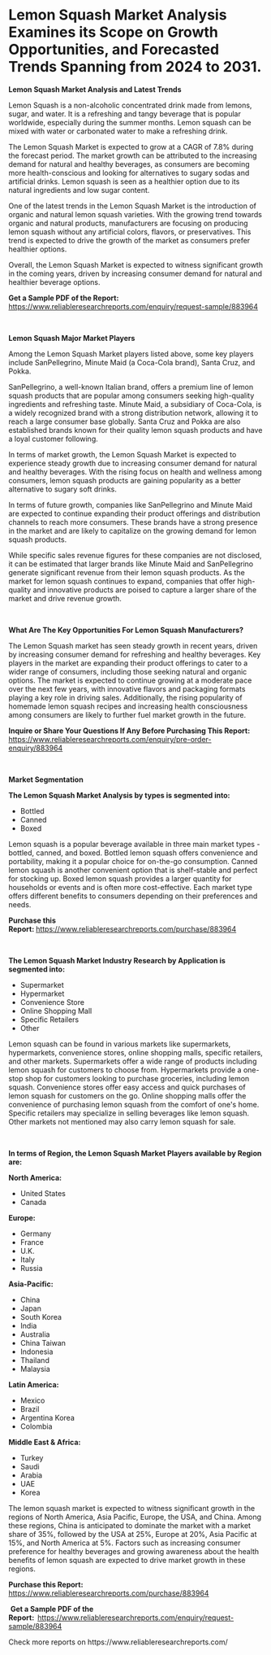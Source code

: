<p><h1>Lemon Squash Market Analysis Examines its Scope on Growth Opportunities, and Forecasted Trends Spanning from 2024 to 2031.</h1></p><p><strong>Lemon Squash Market Analysis and Latest Trends</strong></p>
<p><p>Lemon Squash is a non-alcoholic concentrated drink made from lemons, sugar, and water. It is a refreshing and tangy beverage that is popular worldwide, especially during the summer months. Lemon squash can be mixed with water or carbonated water to make a refreshing drink.</p><p>The Lemon Squash Market is expected to grow at a CAGR of 7.8% during the forecast period. The market growth can be attributed to the increasing demand for natural and healthy beverages, as consumers are becoming more health-conscious and looking for alternatives to sugary sodas and artificial drinks. Lemon squash is seen as a healthier option due to its natural ingredients and low sugar content.</p><p>One of the latest trends in the Lemon Squash Market is the introduction of organic and natural lemon squash varieties. With the growing trend towards organic and natural products, manufacturers are focusing on producing lemon squash without any artificial colors, flavors, or preservatives. This trend is expected to drive the growth of the market as consumers prefer healthier options.</p><p>Overall, the Lemon Squash Market is expected to witness significant growth in the coming years, driven by increasing consumer demand for natural and healthier beverage options.</p></p>
<p><strong>Get a Sample PDF of the Report:&nbsp;</strong> <a href="https://www.reliableresearchreports.com/enquiry/request-sample/883964">https://www.reliableresearchreports.com/enquiry/request-sample/883964</a></p>
<p>&nbsp;</p>
<p><strong>Lemon Squash Major Market Players</strong></p>
<p><p>Among the Lemon Squash Market players listed above, some key players include SanPellegrino, Minute Maid (a Coca-Cola brand), Santa Cruz, and Pokka. </p><p>SanPellegrino, a well-known Italian brand, offers a premium line of lemon squash products that are popular among consumers seeking high-quality ingredients and refreshing taste. Minute Maid, a subsidiary of Coca-Cola, is a widely recognized brand with a strong distribution network, allowing it to reach a large consumer base globally. Santa Cruz and Pokka are also established brands known for their quality lemon squash products and have a loyal customer following.</p><p>In terms of market growth, the Lemon Squash Market is expected to experience steady growth due to increasing consumer demand for natural and healthy beverages. With the rising focus on health and wellness among consumers, lemon squash products are gaining popularity as a better alternative to sugary soft drinks.</p><p>In terms of future growth, companies like SanPellegrino and Minute Maid are expected to continue expanding their product offerings and distribution channels to reach more consumers. These brands have a strong presence in the market and are likely to capitalize on the growing demand for lemon squash products.</p><p>While specific sales revenue figures for these companies are not disclosed, it can be estimated that larger brands like Minute Maid and SanPellegrino generate significant revenue from their lemon squash products. As the market for lemon squash continues to expand, companies that offer high-quality and innovative products are poised to capture a larger share of the market and drive revenue growth.</p></p>
<p>&nbsp;</p>
<p><strong>What Are The Key Opportunities For Lemon Squash Manufacturers?</strong></p>
<p><p>The Lemon Squash market has seen steady growth in recent years, driven by increasing consumer demand for refreshing and healthy beverages. Key players in the market are expanding their product offerings to cater to a wider range of consumers, including those seeking natural and organic options. The market is expected to continue growing at a moderate pace over the next few years, with innovative flavors and packaging formats playing a key role in driving sales. Additionally, the rising popularity of homemade lemon squash recipes and increasing health consciousness among consumers are likely to further fuel market growth in the future.</p></p>
<p><strong>Inquire or Share Your Questions If Any Before Purchasing This Report:</strong> <a href="https://www.reliableresearchreports.com/enquiry/pre-order-enquiry/883964">https://www.reliableresearchreports.com/enquiry/pre-order-enquiry/883964</a></p>
<p>&nbsp;</p>
<p><strong>Market Segmentation</strong></p>
<p><strong>The Lemon Squash Market Analysis by types is segmented into:</strong></p>
<p><ul><li>Bottled</li><li>Canned</li><li>Boxed</li></ul></p>
<p><p>Lemon squash is a popular beverage available in three main market types - bottled, canned, and boxed. Bottled lemon squash offers convenience and portability, making it a popular choice for on-the-go consumption. Canned lemon squash is another convenient option that is shelf-stable and perfect for stocking up. Boxed lemon squash provides a larger quantity for households or events and is often more cost-effective. Each market type offers different benefits to consumers depending on their preferences and needs.</p></p>
<p><strong>Purchase this Report:&nbsp;</strong><a href="https://www.reliableresearchreports.com/purchase/883964">https://www.reliableresearchreports.com/purchase/883964</a></p>
<p>&nbsp;</p>
<p><strong>The Lemon Squash Market Industry Research by Application is segmented into:</strong></p>
<p><ul><li>Supermarket</li><li>Hypermarket</li><li>Convenience Store</li><li>Online Shopping Mall</li><li>Specific Retailers</li><li>Other</li></ul></p>
<p><p>Lemon squash can be found in various markets like supermarkets, hypermarkets, convenience stores, online shopping malls, specific retailers, and other markets. Supermarkets offer a wide range of products including lemon squash for customers to choose from. Hypermarkets provide a one-stop shop for customers looking to purchase groceries, including lemon squash. Convenience stores offer easy access and quick purchases of lemon squash for customers on the go. Online shopping malls offer the convenience of purchasing lemon squash from the comfort of one's home. Specific retailers may specialize in selling beverages like lemon squash. Other markets not mentioned may also carry lemon squash for sale.</p></p>
<p>&nbsp;</p>
<p><strong>In terms of Region, the Lemon Squash Market Players available by Region are:</strong></p>
<p>
    <p> <strong> North America: </strong>
        <ul>
            <li>United States</li>
            <li>Canada</li>
        </ul>
        </p> 
    <p> <strong> Europe: </strong>
        <ul>
            <li>Germany</li>
            <li>France</li>
            <li>U.K.</li>
            <li>Italy</li>
            <li>Russia</li>
        </ul>
        </p> 
    <p> <strong> Asia-Pacific: </strong>
        <ul>
            <li>China</li>
            <li>Japan</li>
            <li>South Korea</li>
            <li>India</li>
            <li>Australia</li>
            <li>China Taiwan</li>
            <li>Indonesia</li>
            <li>Thailand</li>
            <li>Malaysia</li>
        </ul>
        </p> 
    <p> <strong> Latin America: </strong>
        <ul>
            <li>Mexico</li>
            <li>Brazil</li>
            <li>Argentina Korea</li>
            <li>Colombia</li>
        </ul>
        </p> 
    <p> <strong> Middle East & Africa: </strong>
        <ul>
            <li>Turkey</li>
            <li>Saudi</li>
            <li>Arabia</li>
            <li>UAE</li>
            <li>Korea</li>
        </ul>
    </p>
    </p>
<p><p>The lemon squash market is expected to witness significant growth in the regions of North America, Asia Pacific, Europe, the USA, and China. Among these regions, China is anticipated to dominate the market with a market share of 35%, followed by the USA at 25%, Europe at 20%, Asia Pacific at 15%, and North America at 5%. Factors such as increasing consumer preference for healthy beverages and growing awareness about the health benefits of lemon squash are expected to drive market growth in these regions.</p></p>
<p><strong>Purchase this Report: </strong><a href="https://www.reliableresearchreports.com/purchase/883964">https://www.reliableresearchreports.com/purchase/883964</a></p>
<p>&nbsp;<strong>Get a Sample PDF of the Report:&nbsp;&nbsp;</strong><a href="https://www.reliableresearchreports.com/enquiry/request-sample/883964">https://www.reliableresearchreports.com/enquiry/request-sample/883964</a></p>
<p><strong></strong></p>
<p>Check more reports on https://www.reliableresearchreports.com/</p>